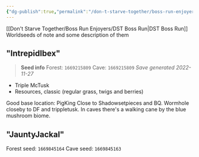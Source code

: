 ```yaml
---
{"dg-publish":true,"permalink":"/don-t-starve-together/boss-run-enjoyers/world-seeds/"}
---
```


[[Don't Starve Together/Boss Run Enjoyers/DST Boss Run\|DST Boss Run]]
Worldseeds of note and some description of them

## "IntrepidIbex"
> **Seed info**
> Forest: `1669215809`
> Cave: `1669215809`
> *Save generated 2022-11-27*

* Triple McTusk
* Resources, classic (regular grass, twigs and berries)

Good base location: PigKing
	Close to Shadowsetpieces and BQ. Wormhole closeby to DF and trippletusk.
In caves there's a walking cane by the blue mushroom biome.

## "JauntyJackal"
Forest seed: `1669845164`
Cave seed: `1669845163`

